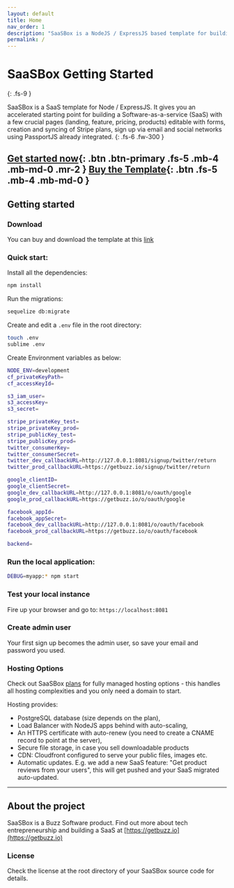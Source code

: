 ```yaml
---
layout: default
title: Home
nav_order: 1
description: "SaaSBox is a NodeJS / ExpressJS based template for building a software as a service SaaS business."
permalink: /
---
```


# SaaSBox Getting Started
{: .fs-9 }

SaaSBox is a SaaS template for Node / ExpressJS. It gives you an accelerated starting point for building a Software-as-a-service (SaaS) with a few crucial pages (landing, feature, pricing, products) editable with forms, creation and syncing of Stripe plans, sign up via email and social networks using PassportJS already integrated.
{: .fs-6 .fw-300 }

[Get started now](#getting-started){: .btn .btn-primary .fs-5 .mb-4 .mb-md-0 .mr-2 } [Buy the Template](https://saasbox.net/products){: .btn .fs-5 .mb-4 .mb-md-0 }
---

## Getting started

### Download

You can buy and download the template at this [link](https://saasbox.net/products)

### Quick start:

Install all the dependencies:
```bash
npm install
```

Run the migrations:

```bash
sequelize db:migrate
```

Create and edit a `.env` file in the root directory:

```bash
touch .env
sublime .env
```

Create Environment variables as below:
```bash
NODE_ENV=development
cf_privateKeyPath=
cf_accessKeyId=

s3_iam_user=
s3_accessKey=
s3_secret=

stripe_privateKey_test=
stripe_privateKey_prod=
stripe_publicKey_test=
stripe_publicKey_prod=
twitter_consumerKey=
twitter_consumerSecret=
twitter_dev_callbackURL=http://127.0.0.1:8081/signup/twitter/return
twitter_prod_callbackURL=https://getbuzz.io/signup/twitter/return

google_clientID=
google_clientSecret=
google_dev_callbackURL=http://127.0.0.1:8081/o/oauth/google
google_prod_callbackURL=https://getbuzz.io/o/oauth/google

facebook_appId=
facebook_appSecret=
facebook_dev_callbackURL=http://127.0.0.1:8081/o/oauth/facebook
facebook_prod_callbackURL=https://getbuzz.io/o/oauth/facebook

backend=
```
### Run the local application:
```bash
DEBUG=myapp:* npm start
```

### Test your local instance

Fire up your browser and go to: `https://localhost:8081`

### Create admin user

Your first sign up becomes the admin user, so save your email and password you used.

### Hosting Options

Check out SaaSBox [plans](https://saasbox.net/pricing) for fully managed hosting options - this handles all hosting complexities and you only need a domain to start.

Hosting provides:
* PostgreSQL database (size depends on the plan),
* Load Balancer with NodeJS apps behind with auto-scaling, 
* An HTTPS certificate with auto-renew (you need to create a CNAME record to point at the server), 
* Secure file storage, in case you sell downloadable products
* CDN: Cloudfront configured to serve your public files, images etc.
* Automatic updates. E.g. we add a new SaaS feature: "Get product reviews from your users", this will get pushed and your SaaS migrated auto-updated.


---

## About the project

SaaSBox is a Buzz Software product. Find out more about tech entrepreneurship and building a SaaS at [https://getbuzz.io](https://getbuzz.io)

### License

Check the license at the root directory of your SaaSBox source code for details.
